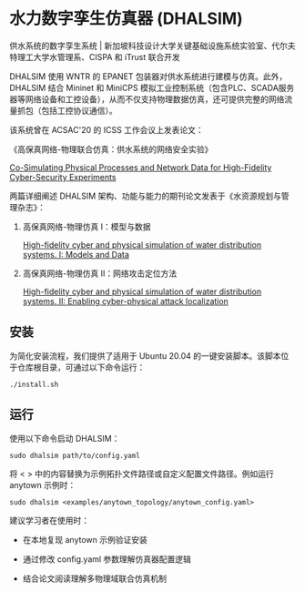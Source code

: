 # 水力数字孪生仿真器 (DHALSIM)

供水系统的数字孪生系统 | 新加坡科技设计大学关键基础设施系统实验室、代尔夫特理工大学水管理系、CISPA 和 iTrust 联合开发

DHALSIM 使用 WNTR 的 EPANET 包装器对供水系统进行建模与仿真。此外，DHALSIM 结合 Mininet 和 MiniCPS 模拟工业控制系统（包含PLC、SCADA服务器等网络设备和工控设备），从而不仅支持物理数据仿真，还可提供完整的网络流量抓包（包括工控协议通信）。

该系统曾在 ACSAC'20 的 ICSS 工作会议上发表论文：

《高保真网络-物理联合仿真：供水系统的网络安全实验》

[Co-Simulating Physical Processes and Network Data for High-Fidelity Cyber-Security Experiments](https://doi.org/10.1145/3442144.3442147)

两篇详细阐述 DHALSIM 架构、功能与能力的期刊论文发表于《水资源规划与管理杂志》：

1. 高保真网络-物理仿真 I：模型与数据
   
   [High-fidelity cyber and physical simulation of water distribution systems. I: Models and Data](https://doi.org/10.1061/JWRMD5.WRENG-5853)

2. 高保真网络-物理仿真 II：网络攻击定位方法
   
   [High-fidelity cyber and physical simulation of water distribution systems. II: Enabling cyber-physical attack localization](https://doi.org/10.1061/JWRMD5.WRENG-5854)

## 安装

为简化安装流程，我们提供了适用于 Ubuntu 20.04 的一键安装脚本。该脚本位于仓库根目录，可通过以下命令运行：

```./install.sh```

## 运行

使用以下命令启动 DHALSIM：

```sudo dhalsim path/to/config.yaml```

将 < > 中的内容替换为示例拓扑文件路径或自定义配置文件路径。例如运行 anytown 示例时：

```sudo dhalsim <examples/anytown_topology/anytown_config.yaml>```

建议学习者在使用时：

- 在本地复现 anytown 示例验证安装

- 通过修改 config.yaml 参数理解仿真器配置逻辑

- 结合论文阅读理解多物理域联合仿真机制
